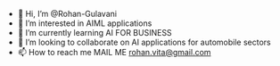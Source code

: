 - 👋 Hi, I’m @Rohan-Gulavani
- 👀 I’m interested in AIML applications 
- 🌱 I’m currently learning AI FOR BUSINESS
- 💞️ I’m looking to collaborate on AI applications for automobile sectors
- 📫 How to reach me MAIL ME rohan.vita@gmail.com

<!---
Rohan-Gulavani/Rohan-Gulavani is a ✨ special ✨ repository because its `README.md` (this file) appears on your GitHub profile.
You can click the Preview link to take a look at your changes.
--->
